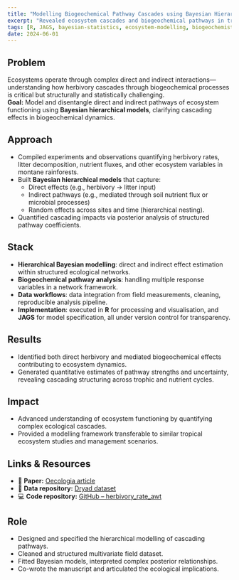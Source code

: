 ```yaml
---
title: "Modelling Biogeochemical Pathway Cascades using Bayesian Hierarchical Models"
excerpt: "Revealed ecosystem cascades and biogeochemical pathways in tropical systems using Bayesian hierarchical modelling to quantify direct and indirect effects in complex ecological networks."
tags: [R, JAGS, bayesian-statistics, ecosystem-modelling, biogeochemistry, hierarchical-modelling]
date: 2024-06-01
---
```


## Problem
Ecosystems operate through complex direct and indirect interactions—understanding how herbivory cascades through biogeochemical processes is critical but structurally and statistically challenging.  
**Goal:** Model and disentangle direct and indirect pathways of ecosystem functioning using **Bayesian hierarchical models**, clarifying cascading effects in biogeochemical dynamics.

## Approach
- Compiled experiments and observations quantifying herbivory rates, litter decomposition, nutrient fluxes, and other ecosystem variables in montane rainforests.
- Built **Bayesian hierarchical models** that capture:
  - Direct effects (e.g., herbivory → litter input)
  - Indirect pathways (e.g., mediated through soil nutrient flux or microbial processes)
  - Random effects across sites and time (hierarchical nesting).
- Quantified cascading impacts via posterior analysis of structured pathway coefficients.
  
## Stack
- **Hierarchical Bayesian modelling**: direct and indirect effect estimation within structured ecological networks.
- **Biogeochemical pathway analysis**: handling multiple response variables in a network framework.
- **Data workflows**: data integration from field measurements, cleaning, reproducible analysis pipeline.
- **Implementation**: executed in **R** for processing and visualisation, and **JAGS** for model specification, all under version control for transparency.

## Results
- Identified both direct herbivory and mediated biogeochemical effects contributing to ecosystem dynamics.
- Generated quantitative estimates of pathway strengths and uncertainty, revealing cascading structuring across trophic and nutrient cycles.

## Impact
- Advanced understanding of ecosystem functioning by quantifying complex ecological cascades.
- Provided a modelling framework transferable to similar tropical ecosystem studies and management scenarios.

## Links & Resources
- 📄 **Paper:** [Oecologia article](https://link.springer.com/article/10.1007/s00442-024-05630-y)  
- 💾 **Data repository:** [Dryad dataset](https://datadryad.org/dataset/doi:10.5061/dryad.d51c5b08s)  
- 💻 **Code repository:** [GitHub – herbivory_rate_awt](https://github.com/AlejandroFuentePinero/herbivory_rate_awt)

## Role
- Designed and specified the hierarchical modelling of cascading pathways.
- Cleaned and structured multivariate field dataset.
- Fitted Bayesian models, interpreted complex posterior relationships.
- Co-wrote the manuscript and articulated the ecological implications.
